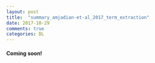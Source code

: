 ```yaml
---
layout: post
title:  "summary_amjadian-et-al_2017_term_extraction"
date: 2017-10-29
comments: true 
categories: DL
---
```

#### Coming soon!

